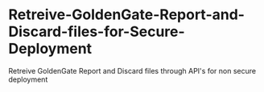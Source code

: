 # Retreive-GoldenGate-Report-and-Discard-files-for-Secure-Deployment
Retreive GoldenGate Report and Discard files through API's for non secure deployment 
